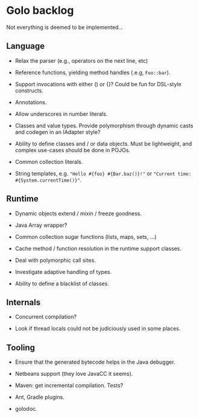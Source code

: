 # Golo backlog

Not everything is deemed to be implemented...

## Language

* Relax the parser (e.g., operators on the next line, etc)

* Reference functions, yielding method handles (.e.g, `Foo::bar`).

* Support invocations with either () or {}? Could be fun for DSL-style constructs.

* Annotations.

* Allow underscores in number literals.

* Classes and value types. Provide polymorphism through dynamic casts and codegen in an IAdapter
  style?

* Ability to define classes and / or data objects.
  Must be lightweight, and complex use-cases should be done in POJOs.

* Common collection literals.

* String templates, e.g. `"Hello #{foo} #{Bar.baz()}!"` or `"Current time: #{System.currentTime()}"`.

## Runtime

* Dynamic objects extend / mixin / freeze goodness.

* Java Array wrapper?

* Common collection sugar functions (lists, maps, sets, ...)

* Cache method / function resolution in the runtime support classes.

* Deal with polymorphic call sites.

* Investigate adaptive handling of types.

* Ability to define a blacklist of classes.

## Internals

* Concurrent compilation?

* Look if thread locals could not be judiciously used in some places.

## Tooling

* Ensure that the generated bytecode helps in the Java debugger.

* Netbeans support (they love JavaCC it seems).

* Maven: get incremental compilation. Tests?

* Ant, Gradle plugins.

* golodoc.

